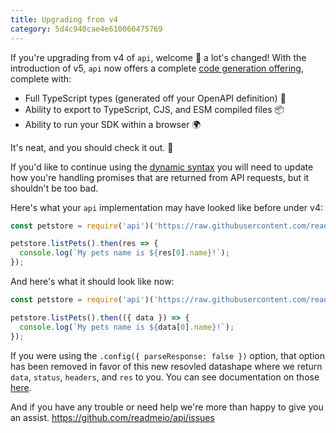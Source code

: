 ```yaml
---
title: Upgrading from v4
category: 5d4c940cae4e610060475769
---
```


If you're upgrading from v4 of `api`, welcome 👋 a lot's changed! With the introduction of v5, `api` now offers a complete [code generation offering](https://api.readme.dev/docs/usage#code-generation), complete with:

- Full TypeScript types (generated off your OpenAPI definition) 📖
- Ability to export to TypeScript, CJS, and ESM compiled files 📦
- Ability to run your SDK within a browser 🌍

It's neat, and you should check it out. 🥺

If you'd like to continue using the [dynamic syntax](https://api.readme.dev/docs/usage#dynamically) you will need to update how you're handling promises that are returned from API requests, but it shouldn't be too bad.

Here's what your `api` implementation may have looked like before under v4:

```js
const petstore = require('api')('https://raw.githubusercontent.com/readmeio/oas-examples/main/3.0/json/petstore.json');

petstore.listPets().then(res => {
  console.log(`My pets name is ${res[0].name}!`);
});
```

And here's what it should look like now:

```js
const petstore = require('api')('https://raw.githubusercontent.com/readmeio/oas-examples/main/3.0/json/petstore.json');

petstore.listPets().then(({ data }) => {
  console.log(`My pets name is ${data[0].name}!`);
});
```

If you were using the `.config({ parseResponse: false })` option, that option has been removed in favor of this new resovled datashape where we return `data`, `status`, `headers`, and `res` to you. You can see documentation on those [here](https://api.readme.dev/docs/making-requests).

And if you have any trouble or need help we're more than happy to give you an assist. https://github.com/readmeio/api/issues
